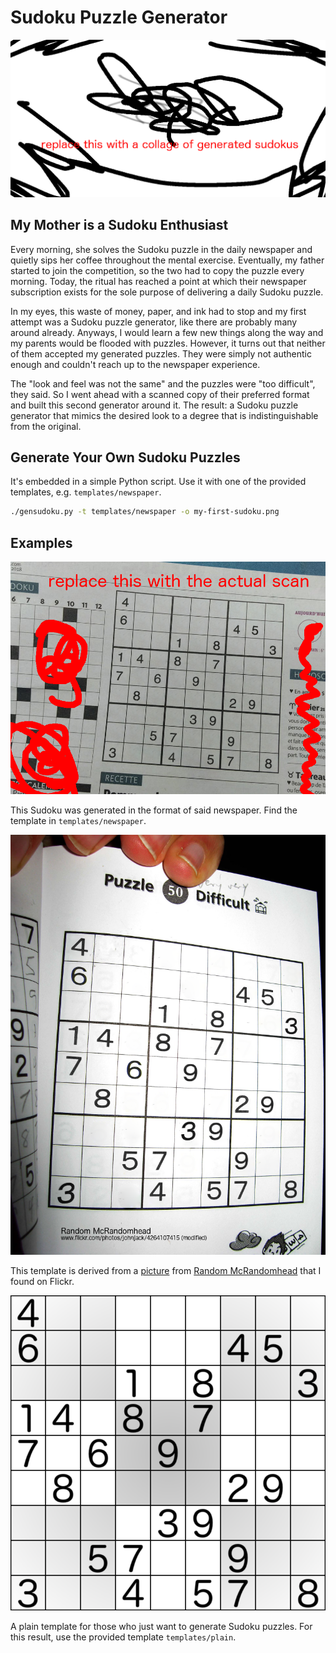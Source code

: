 # Sudoku Puzzle Generator 

![Examples Banner](./examples/examples-banner.png)

## My Mother is a Sudoku Enthusiast

Every morning, she solves the Sudoku puzzle in the daily newspaper and quietly sips her coffee throughout the mental exercise. 
Eventually, my father started to join the competition, so the two had to copy the puzzle every morning. 
Today, the ritual has reached a point at which their newspaper subscription exists for the sole purpose of delivering a daily Sudoku puzzle. 

In my eyes, this waste of money, paper, and ink had to stop and my first attempt was a Sudoku puzzle generator, like there are probably many around already. 
Anyways, I would learn a few new things along the way and my parents would be flooded with puzzles. 
However, it turns out that neither of them accepted my generated puzzles. 
They were simply not authentic enough and couldn't reach up to the newspaper experience.

The "look and feel was not the same" and the puzzles were "too difficult", they said. 
So I went ahead with a scanned copy of their preferred format and built this second generator around it. 
The result: a Sudoku puzzle generator that mimics the desired look to a degree that is indistinguishable from the original.

## Generate Your Own Sudoku Puzzles

It's embedded in a simple Python script. 
Use it with one of the provided templates, e.g. `templates/newspaper`.

```sh
./gensudoku.py -t templates/newspaper -o my-first-sudoku.png
```

## Examples

![Newspaper Example Sudoku](./examples/newspaper-example-sudoku.png)

This Sudoku was generated in the format of said newspaper. 
Find the template in `templates/newspaper`. 

![Book Example Sudoku](./examples/book-example-sudoku.png)

This template is derived from a [picture](https://www.flickr.com/photos/johnjack/4264107415) from [Random McRandomhead](https://www.flickr.com/photos/johnjack/) that I found on Flickr. 

![Plain Example Sudoku](./examples/plain-example-sudoku.png)

A plain template for those who just want to generate Sudoku puzzles. 
For this result, use the provided template `templates/plain`.


 
